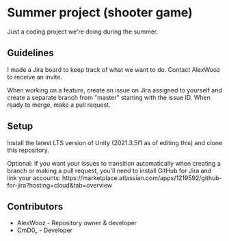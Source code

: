 # Summer project (shooter game)
Just a coding project we're doing during the summer.

## Guidelines
<p>I made a Jira board to keep track of what we want to do. Contact AlexWooz to receive an invite.</p>
<p>When working on a feature, create an issue on Jira assigned to yourself and create a separate branch from "master" starting with the issue ID. When ready to merge, make a pull request.</p>

## Setup
<p>Install the latest LTS version of Unity (2021.3.5f1 as of editing this) and clone this repository.</p>
<p>Optional: If you want your issues to transition automatically when creating a branch or making a pull request, you'll need to install GitHub for Jira and link your accounts: https://marketplace.atlassian.com/apps/1219592/github-for-jira?hosting=cloud&tab=overview</p>

## Contributors
<ul>
  <li>AlexWooz - Repository owner & developer</li>
  <li>CmD0_ - Developer
</ul>
